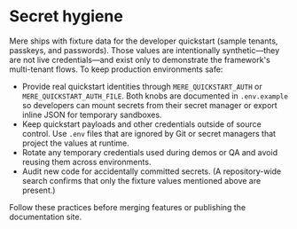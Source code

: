# Secret hygiene

Mere ships with fixture data for the developer quickstart (sample tenants, passkeys, and passwords). Those
values are intentionally synthetic—they are not live credentials—and exist only to demonstrate the framework's
multi-tenant flows. To keep production environments safe:

- Provide real quickstart identities through `MERE_QUICKSTART_AUTH` or `MERE_QUICKSTART_AUTH_FILE`. Both knobs
  are documented in `.env.example` so developers can mount secrets from their secret manager or export inline
  JSON for temporary sandboxes.
- Keep quickstart payloads and other credentials outside of source control. Use `.env` files that are ignored by
  Git or secret managers that project the values at runtime.
- Rotate any temporary credentials used during demos or QA and avoid reusing them across environments.
- Audit new code for accidentally committed secrets. (A repository-wide search confirms that only the fixture
  values mentioned above are present.)

Follow these practices before merging features or publishing the documentation site.
